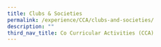 ```yaml
---
title: Clubs & Societies
permalink: /experience/CCA/clubs-and-societies/
description: ""
third_nav_title: Co Curricular Activities (CCA)
---
```


